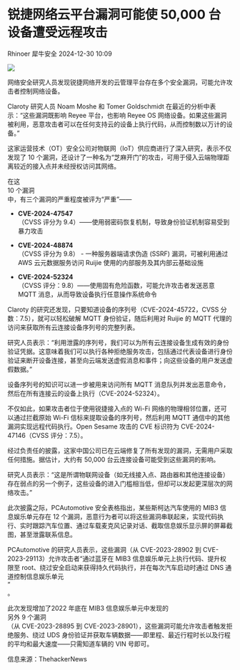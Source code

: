 #  锐捷网络云平台漏洞可能使 50,000 台设备遭受远程攻击   
Rhinoer  犀牛安全   2024-12-30 10:09  
  
![](https://mmbiz.qpic.cn/mmbiz_png/qvpgicaewUBmSOG8vhibNNX653xKltTWMFDAdm1cwyIsY6qeIswp4Tb1Ricuj9sqpGq5FzmHu8CSnXAxC7Wp5b9dQ/640?wx_fmt=png&from=appmsg "")  
  
网络安全研究人员发现锐捷网络开发的云管理平台存在多个安全漏洞，可能允许攻击者控制网络设备。  
  
Claroty 研究人员 Noam Moshe 和 Tomer Goldschmidt 在最近的分析中表示：“这些漏洞既影响 Reyee 平台，也影响 Reyee OS 网络设备。如果这些漏洞被利用，恶意攻击者可以在任何支持云的设备上执行代码，从而控制数以万计的设备。”  
  
这家运营技术（OT）安全公司对物联网（IoT）供应商进行了深入研究，表示不仅发现了 10 个漏洞，还设计了一种名为“芝麻开门”的攻击，可用于侵入云端物理距离较近的接入点并未经授权访问其网络。  
  
在这  
10 个漏洞  
中，有三个漏洞的严重程度被评为“严重”——  
- **CVE-2024-47547**  
（CVSS 评分为 9.4）——使用弱密码恢复机制，导致身份验证机制容易受到暴力攻击  
  
- **CVE-2024-48874**  
（CVSS 评分为 9.8） - 一种服务器端请求伪造 (SSRF) 漏洞，可被利用通过 AWS 云元数据服务访问 Ruijie 使用的内部服务及其内部云基础设施  
  
- **CVE-2024-52324**  
（CVSS 评分：9.8）——使用固有危险函数，可能允许攻击者发送恶意 MQTT 消息，从而导致设备执行任意操作系统命令  
  
Claroty 的研究还发现，只要知道设备的序列号（CVE-2024-45722，CVSS 分数：7.5），就可以轻松破解 MQTT 身份验证，随后利用对 Ruijie 的 MQTT 代理的访问来获取所有云连接设备序列号的完整列表。  
  
研究人员表示：“利用泄露的序列号，我们可以为所有云连接设备生成有效的身份验证凭据。这意味着我们可以执行各种拒绝服务攻击，包括通过代表设备进行身份验证来断开设备连接，甚至向云端发送虚假消息和事件；向这些设备的用户发送虚假数据。”  
  
设备序列号的知识可以进一步被用来访问所有 MQTT 消息队列并发出恶意命令，然后在所有连接云的设备上执行（CVE-2024-52324）。  
  
不仅如此，如果攻击者位于使用锐捷接入点的 Wi-Fi 网络的物理相邻位置，还可以通过拦截原始 Wi-Fi 信标来提取设备的序列号，然后利用 MQTT 通信中的其他漏洞实现远程代码执行。Open Sesame 攻击的 CVE 标识符为 CVE-2024-47146（CVSS 评分：7.5）。  
  
经过负责任的披露，这家中国公司已在云端修复了所有发现的漏洞，无需用户采取任何措施。据估计，大约有 50,000 台云连接设备可能受到这些漏洞的影响。  
  
研究人员表示：“这是所谓物联网设备（如无线接入点、路由器和其他连接设备）存在弱点的另一个例子，这些设备的进入门槛相当低，但却可以发起更深层次的网络攻击。”  
  
此次披露之际，PCAutomotive 安全表格指出，某些斯柯达汽车使用的 MIB3 信息娱乐单元存在 12 个漏洞，恶意行为者可以将这些漏洞串联起来，实现代码执行、实时跟踪汽车位置、通过车载麦克风记录对话、截取信息娱乐显示屏的屏幕截图，甚至泄露联系信息。  
  
PCAutomotive 的研究人员表示，这些漏洞（从 CVE-2023-28902 到 CVE-2023-29113）允许攻击者“通过蓝牙在 MIB3 信息娱乐单元上执行代码、提升权限至 root、绕过安全启动来获得持久代码执行，并在每次汽车启动时通过 DNS 通道控制信息娱乐单元  
”  
。  
  
此次发现增加了2022 年底在 MIB3 信息娱乐单元中发现的  
另外 9 个漏洞  
（从 CVE-2023-28895 到 CVE-2023-28901），这些漏洞可能允许攻击者触发拒绝服务、绕过 UDS 身份验证并获取车辆数据——即里程、最近行程时长以及行程的平均和最大速度——只需知道车辆的 VIN 号即可。  
  
  
信息来源：ThehackerNews  
  

